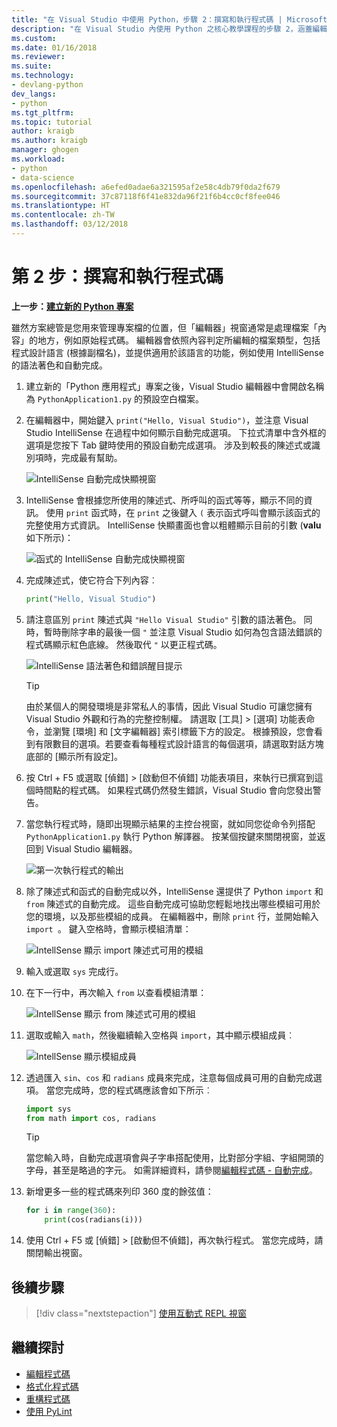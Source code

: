 ```yaml
---
title: "在 Visual Studio 中使用 Python，步驟 2：撰寫和執行程式碼 | Microsoft Docs"
description: "在 Visual Studio 內使用 Python 之核心教學課程的步驟 2，涵蓋編輯並執行簡單 Hello World 程式的方式，並於後續提供更有趣的程式碼，以示範 Visual Studio 的編輯和 IntelliSense 功能。"
ms.custom: 
ms.date: 01/16/2018
ms.reviewer: 
ms.suite: 
ms.technology:
- devlang-python
dev_langs:
- python
ms.tgt_pltfrm: 
ms.topic: tutorial
author: kraigb
ms.author: kraigb
manager: ghogen
ms.workload:
- python
- data-science
ms.openlocfilehash: a6efed0adae6a321595af2e58c4db79f0da2f679
ms.sourcegitcommit: 37c87118f6f41e832da96f21f6b4cc0cf8fee046
ms.translationtype: HT
ms.contentlocale: zh-TW
ms.lasthandoff: 03/12/2018
---
```

# <a name="step-2-writing-and-running-code"></a>第 2 步：撰寫和執行程式碼

**上一步：[建立新的 Python 專案](tutorial-working-with-python-in-visual-studio-step-01-create-project.md)**

雖然方案總管是您用來管理專案檔的位置，但「編輯器」視窗通常是處理檔案「內容」的地方，例如原始程式碼。 編輯器會依照內容判定所編輯的檔案類型，包括程式設計語言 (根據副檔名)，並提供適用於該語言的功能，例如使用 IntelliSense 的語法著色和自動完成。

1. 建立新的「Python 應用程式」專案之後，Visual Studio 編輯器中會開啟名稱為 `PythonApplication1.py` 的預設空白檔案。

1. 在編輯器中，開始鍵入 `print("Hello, Visual Studio")`，並注意 Visual Studio IntelliSense 在過程中如何顯示自動完成選項。 下拉式清單中含外框的選項是您按下 Tab 鍵時使用的預設自動完成選項。 涉及到較長的陳述式或識別項時，完成最有幫助。

    ![IntelliSense 自動完成快顯視窗](media/vs-getting-started-python-04-IntelliSense1b.png)

1. IntelliSense 會根據您所使用的陳述式、所呼叫的函式等等，顯示不同的資訊。 使用 `print` 函式時，在 `print` 之後鍵入 `(` 表示函式呼叫會顯示該函式的完整使用方式資訊。 IntelliSense 快顯畫面也會以粗體顯示目前的引數 (**valu** 如下所示)：

    ![函式的 IntelliSense 自動完成快顯視窗](media/vs-getting-started-python-05-IntelliSense2b.png)

1. 完成陳述式，使它符合下列內容︰

    ```python
    print("Hello, Visual Studio")
    ```

1. 請注意區別 `print` 陳述式與 `"Hello Visual Studio"` 引數的語法著色。 同時，暫時刪除字串的最後一個 `"` 並注意 Visual Studio 如何為包含語法錯誤的程式碼顯示紅色底線。 然後取代 `"` 以更正程式碼。

    ![IntelliSense 語法著色和錯誤醒目提示](media/vs-getting-started-python-06-IntelliSense3b.png)

    > [!Tip]
    > 由於某個人的開發環境是非常私人的事情，因此 Visual Studio 可讓您擁有 Visual Studio 外觀和行為的完整控制權。 請選取 [工具] > [選項] 功能表命令，並瀏覽 [環境] 和 [文字編輯器] 索引標籤下方的設定。 根據預設，您會看到有限數目的選項。若要查看每種程式設計語言的每個選項，請選取對話方塊底部的 [顯示所有設定]。 

1. 按 Ctrl + F5 或選取 [偵錯] > [啟動但不偵錯] 功能表項目，來執行已撰寫到這個時間點的程式碼。 如果程式碼仍然發生錯誤，Visual Studio 會向您發出警告。

1. 當您執行程式時，隨即出現顯示結果的主控台視窗，就如同您從命令列搭配 `PythonApplication1.py` 執行 Python 解譯器。 按某個按鍵來關閉視窗，並返回到 Visual Studio 編輯器。

    ![第一次執行程式的輸出](media/vs-getting-started-python-07-output.png)

1. 除了陳述式和函式的自動完成以外，IntelliSense 還提供了 Python `import` 和 `from` 陳述式的自動完成。 這些自動完成可協助您輕鬆地找出哪些模組可用於您的環境，以及那些模組的成員。 在編輯器中，刪除 `print` 行，並開始輸入 `import `。 鍵入空格時，會顯示模組清單：

    ![IntellSense 顯示 import 陳述式可用的模組](media/vs-getting-started-python-08-import1.png)

1. 輸入或選取 `sys` 完成行。

1. 在下一行中，再次輸入 `from` 以查看模組清單：

    ![IntellSense 顯示 from 陳述式可用的模組](media/vs-getting-started-python-09-import2.png)

1. 選取或輸入 `math`，然後繼續輸入空格與 `import`，其中顯示模組成員︰

    ![IntellSense 顯示模組成員](media/vs-getting-started-python-10-import3.png)

1. 透過匯入 `sin`、`cos` 和 `radians` 成員來完成，注意每個成員可用的自動完成選項。 當您完成時，您的程式碼應該會如下所示︰

    ```python
    import sys
    from math import cos, radians
    ```

    > [!Tip]
    > 當您輸入時，自動完成選項會與子字串搭配使用，比對部分字組、字組開頭的字母，甚至是略過的字元。 如需詳細資料，請參閱[編輯程式碼 - 自動完成](editing-python-code-in-visual-studio.md#completions)。

1. 新增更多一些的程式碼來列印 360 度的餘弦值：

    ```python
    for i in range(360):
        print(cos(radians(i)))
    ```

1. 使用 Ctrl + F5 或 [偵錯] > [啟動但不偵錯]，再次執行程式。 當您完成時，請關閉輸出視窗。

## <a name="next-steps"></a>後續步驟

> [!div class="nextstepaction"]
> [使用互動式 REPL 視窗](tutorial-working-with-python-in-visual-studio-step-03-interactive-repl.md)

## <a name="going-deeper"></a>繼續探討

- [編輯程式碼](editing-python-code-in-visual-studio.md)
- [格式化程式碼](formatting-python-code.md)
- [重構程式碼](refactoring-python-code.md)
- [使用 PyLint](linting-python-code.md)

